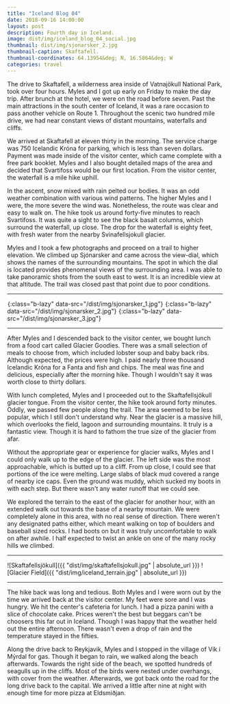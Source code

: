 ```yaml
---
title: "Iceland Blog 04"
date: 2018-09-16 14:00:00
layout: post
description: Fourth day in Iceland.
image: dist/img/iceland_blog_04_social.jpg
thumbnail: dist/img/sjonarsker_2.jpg
thumbnail-caption: Skaftafell.
thumbnail-coordinates: 64.13954&deg; N, 16.5864&deg; W
categories: travel
---
```


The drive to Skaftafell, a wilderness area inside of Vatnajökull National Park, took over four hours. Myles and I got up early on Friday to make the day trip. After brunch at the hotel, we were on the road before seven. Past the main attractions in the south center of Iceland, it was a rare occasion to pass another vehicle on Route 1. Throughout the scenic two hundred mile drive, we had near constant views of distant mountains, waterfalls and cliffs.

We arrived at Skaftafell at eleven thirty in the morning. The service charge was 750 Icelandic Króna for parking, which is less than seven dollars. Payment was made inside of the visitor center, which came complete with a free park booklet. Myles and I also bought detailed maps of the area and decided that Svartifoss would be our first location. From the visitor center, the waterfall is a mile hike uphill.

In the ascent, snow mixed with rain pelted our bodies. It was an odd weather combination with various wind patterns. The higher Myles and I were, the more severe the wind was. Nonetheless, the route was clear and easy to walk on. The hike took us around forty-five minutes to reach Svartifoss. It was quite a sight to see the black basalt columns, which surround the waterfall, up close. The drop for the waterfall is eighty feet, with fresh water from the nearby Svinafellsjokull glacier.

Myles and I took a few photographs and proceed on a trail to higher elevation. We climbed up Sjónarsker and came across the view-dial, which shows the names of the surrounding mountains. The spot in which the dial is located provides phenomenal views of the surrounding area. I was able to take panoramic shots from the south east to west. It is an incredible view at that altitude. The trail was closed past that point due to poor conditions.

---

![Sjónarsker.](data:image/gif;base64,R0lGODlhAQABAAAAACH5BAEKAAEALAAAAAABAAEAAAICTAEAOw==){:class="b-lazy" data-src="/dist/img/sjonarsker_1.jpg"}
![Sjónarsker.](data:image/gif;base64,R0lGODlhAQABAAAAACH5BAEKAAEALAAAAAABAAEAAAICTAEAOw==){:class="b-lazy" data-src="/dist/img/sjonarsker_2.jpg"}
![Sjónarsker.](data:image/gif;base64,R0lGODlhAQABAAAAACH5BAEKAAEALAAAAAABAAEAAAICTAEAOw==){:class="b-lazy" data-src="/dist/img/sjonarsker_3.jpg"}

---

After Myles and I descended back to the visitor center, we bought lunch from a food cart called Glacier Goodies. There was a small selection of meals to choose from, which included lobster soup and baby back ribs. Although expected, the prices were high. I paid nearly three thousand Icelandic Króna for a Fanta and fish and chips. The meal was fine and delicious, especially after the morning hike. Though I wouldn't say it was worth close to thirty dollars.

With lunch completed, Myles and I proceeded out to the Skaftafellsjökull glacier tongue. From the visitor center, the hike took around forty minutes. Oddly, we passed few people along the trail. The area seemed to be less popular, which I still don't understand why. Near the glacier is a massive hill, which overlooks the field, lagoon and surrounding mountains. It truly is a fantastic view. Though it is hard to fathom the true size of the glacier from afar.

Without the appropriate gear or experience for glacier walks, Myles and I could only walk up to the edge of the glacier. The left side was the most approachable, which is butted up to a cliff. From up close, I could see that portions of the ice were melting. Large slabs of black mud covered a range of nearby ice caps. Even the ground was muddy, which sucked my boots in with each step. But there wasn't any water runoff that we could see.

We explored the terrain to the east of the glacier for another hour, with an extended walk out towards the base of a nearby mountain. We were completely alone in this area, with no real sense of direction. There weren't any designated paths either, which meant walking on top of boulders and baseball sized rocks. I had boots on but it was truly uncomfortable to walk on after awhile. I half expected to twist an ankle on one of the many rocky hills we climbed.

---

![Skaftafellsjökull]({{ "dist/img/skaftafellsjokull.jpg" | absolute_url }})
![Glacier Field]({{ "dist/img/iceland_terrain.jpg" | absolute_url }})

---

The hike back was long and tedious. Both Myles and I were worn out by the time we arrived back at the visitor center. My feet were sore and I was hungry. We hit the center's cafeteria for lunch. I had a pizza panini with a slice of chocolate cake. Prices weren't the best but beggars can't be choosers this far out in Iceland. Though I was happy that the weather held out the entire afternoon. There wasn't even a drop of rain and the temperature stayed in the fifties.

Along the drive back to Reykjavik, Myles and I stopped in the village of Vík í Mýrdal for gas. Though it began to rain, we walked along the beach afterwards. Towards the right side of the beach, we spotted hundreds of seagulls up in the cliffs. Most of the birds were nested under overhangs, with cover from the weather. Afterwards, we got back onto the road for the long drive back to the capital. We arrived a little after nine at night with enough time for more pizza at Eldsmiðjan.